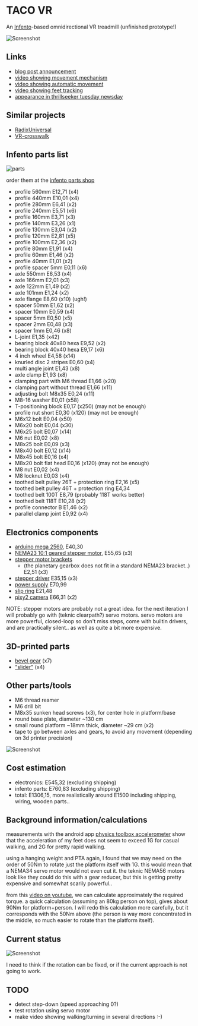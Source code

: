 # TACO VR

An [Infento](https://www.infento.com/)-based omnidirectional VR treadmill (unfinished prototype!)

![Screenshot](images/logo.png)

## Links

- [blog post announcement](http://blogfarts.blogspot.com/2022/03/taco-vr-infento-based-omnidirectional.html)
- [video showing movement mechanism](https://www.youtube.com/watch?v=YHPXaN3H2HI)
- [video showing automatic movement](https://www.youtube.com/watch?v=lmJdy6oKbso)
- [video showing feet tracking](https://www.youtube.com/watch?v=VliX2Mjm0tE)
- [appearance in thrillseeker tuesday newsday](https://www.youtube.com/watch?v=JtDdllBYgaA)

## Similar projects

- [RadixUniversal](https://www.youtube.com/watch?v=7YEqCsvkD60)
- [VR-crosswalk](https://www.youtube.com/watch?v=GcSgNpcmdVs)

## Infento parts list

![parts](images/parts.jpg)

order them at the [infento parts shop](https://www.infento.com/parts/)

- profile 560mm E12,71 (x4)
- profile 440mm E10,01 (x4)
- profile 280mm E6,41 (x2)
- profile 240mm E5,51 (x6)
- profile 160mm E3,71 (x3)
- profile 140mm E3,26 (x1)
- profile 130mm E3,04 (x2)
- profile 120mm E2,81 (x5)
- profile 100mm E2,36 (x2)
- profile 80mm  E1,91 (x4)
- profile 60mm  E1,46 (x2)
- profile 40mm  E1,01 (x2)
- profile spacer 5mm E0,11 (x6)
- axle 550mm E6,53 (x4)
- axle 166mm E2,01 (x3)
- axle 122mm E1,49 (x2)
- axle 101mm E1,24 (x2)
- axle flange E8,60 (x10) (ugh!)
- spacer 50mm E1,62 (x2)
- spacer 10mm E0,59 (x4)
- spacer 5mm E0,50 (x5)
- spacer 2mm E0,48 (x3)
- spacer 1mm E0,46 (x8)
- L-joint E1,35 (x42)
- bearing block 40x80 hexa E9,52 (x2)
- bearing block 40x40 hexa E9,17 (x6)
- 4 inch wheel E4,58 (x14)
- knurled disc 2 stripes E0,60 (x4)
- multi angle joint E1,43 (x8)
- axle clamp E1,93 (x8)
- clamping part with M6 thread E1,66 (x20)
- clamping part without thread E1,66 (x11)
- adjusting bolt M8x35 E0,24 (x11)
- M8-16 washer E0,01 (x58)
- T-positioning block E0,17 (x250) (may not be enough)
- profile nut short E0,30 (x120) (may not be enough)
- M6x12 bolt E0,04 (x50)
- M6x20 bolt E0,04 (x30)
- M6x25 bolt E0,07 (x14)
- M6 nut E0,02 (x8)
- M8x25 bolt E0,09 (x3)
- M8x40 bolt E0,12 (x14)
- M8x45 bolt E0,16 (x4)
- M8x20 bolt flat head E0,16 (x120) (may not be enough)
- M8 nut E0,02 (x4)
- M8 locknut E0,03 (x4)
- toothed belt pulley 26T + protection ring E2,16 (x5)
- toothed belt pulley 46T + protection ring E4,34
- toothed belt 100T E8,79 (probably 118T works better)
- toothed belt 118T E10,28 (x2)
- profile connector B E1,46 (x2)
- parallel clamp joint E0,92 (x4)

## Electronics components

- [arduino mega 2560](https://store.arduino.cc/products/arduino-mega-2560-rev3), E40,30
- [NEMA23 10:1 geared stepper motor](https://www.omc-stepperonline.com/nema-23-stepper-motor-l-76mm-gear-ratio-10-1-plm-series-planetary-gearbox-23hs30-2904s-plm23-g10-d8), E55,65 (x3)
- [stepper motor brackets](https://www.omc-stepperonline.com/nema-23-bracket-for-high-precision-planetary-geared-motor-alloy-steel-bracket-st-m9)
  - (the planetary gearbox does not fit in a standard NEMA23 bracket..) E2,51 (x3)
- [stepper driver](https://www.omc-stepperonline.com/digital-stepper-driver-2-4-7-2a-20-80vdc-for-nema-34-stepper-motor-cnc-drive-dm860i) E35,15 (x3)
- [power supply](https://www.conrad.com/p/mean-well-rsp-320-24-acdc-psu-module-enclosure-134-a-3216-w-24-v-dc-1293056) E70,99
- [slip ring](https://botland.store/slip-connectors/7144-slip-ring-3-wire-10a-22mm-5904422360009.html) E21,48
- [pixy2 camera](https://pixycam.com/pixy2/) E66,31 (x2)

NOTE: stepper motors are probably not a great idea. for the next iteration I will probably go with (teknic clearpath?) servo motors. servo motors are more powerful, closed-loop so don't miss steps, come with builtin drivers, and are practically silent.. as well as quite a bit more expensive.

## 3D-printed parts

- [bevel gear](https://www.thingiverse.com/thing:5179582) (x7)
- ["slider"](https://www.thingiverse.com/thing:5254832) (x4)

## Other parts/tools

- M6 thread reamer
- M6 drill bit
- M8x35 sunken head screws (x3), for center hole in platform/base
- round base plate, diameter ~130 cm
- small round platform ~18mm thick, diameter ~29 cm (x2)
- tape to go between axles and gears, to avoid any movement (depending on 3d printer precision)

![Screenshot](images/taco.jpg)

## Cost estimation

- electronics: E545,32 (excluding shipping)
- infento parts: E760,83 (excluding shipping)
- total: E1306,15, more realistically around E1500 including shipping, wiring, wooden parts..

## Background information/calculations

measurements with the android app [physics toolbox accelerometer](https://play.google.com/store/apps/details?id=com.chrystianvieyra.android.physicstoolboxaccelerometer&hl=en&gl=US) show that the acceleration of my feet does not seem to exceed 1G for casual walking, and 2G for pretty rapid walking.

using a hanging weight and PTA again, I found that we may need on the order of 50Nm to rotate just the platform itself with 1G. this would mean that a NEMA34 servo motor would not even cut it. the teknic NEMA56 motors look like they could do this with a gear reducer, but this is getting pretty expensive and somewhat scarily powerful..

from this [video on youtube](https://www.youtube.com/watch?v=SSd0HToGUCg), we can calculate approximately the required torque. a quick calculation (assuming an 80kg person on top), gives about 90Nm for platform+person. I will redo this calculation more carefully, but it corresponds with the 50Nm above (the person is way more concentrated in the middle, so much easier to rotate than the platform itself).

## Current status

![Screenshot](images/status2.jpg)

I need to think if the rotation can be fixed, or if the current approach is not going to work.

## TODO
- detect step-down (speed approaching 0?)
- test rotation using servo motor
- make video showing walking/turning in several directions :-)
